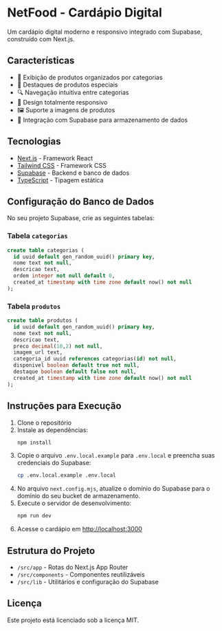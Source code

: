 # NetFood - Cardápio Digital

Um cardápio digital moderno e responsivo integrado com Supabase, construído com Next.js.

## Características

- 🍔 Exibição de produtos organizados por categorias
- 🌟 Destaques de produtos especiais
- 🔍 Navegação intuitiva entre categorias
- 📱 Design totalmente responsivo
- 🖼️ Suporte a imagens de produtos
- 💾 Integração com Supabase para armazenamento de dados

## Tecnologias

- [Next.js](https://nextjs.org/) - Framework React
- [Tailwind CSS](https://tailwindcss.com/) - Framework CSS
- [Supabase](https://supabase.com/) - Backend e banco de dados
- [TypeScript](https://www.typescriptlang.org/) - Tipagem estática

## Configuração do Banco de Dados

No seu projeto Supabase, crie as seguintes tabelas:

### Tabela `categorias`

```sql
create table categorias (
  id uuid default gen_random_uuid() primary key,
  nome text not null,
  descricao text,
  ordem integer not null default 0,
  created_at timestamp with time zone default now() not null
);
```

### Tabela `produtos`

```sql
create table produtos (
  id uuid default gen_random_uuid() primary key,
  nome text not null,
  descricao text,
  preco decimal(10,2) not null,
  imagem_url text,
  categoria_id uuid references categorias(id) not null,
  disponivel boolean default true not null,
  destaque boolean default false not null,
  created_at timestamp with time zone default now() not null
);
```

## Instruções para Execução

1. Clone o repositório
2. Instale as dependências:
   ```bash
   npm install
   ```
3. Copie o arquivo `.env.local.example` para `.env.local` e preencha suas credenciais do Supabase:
   ```bash
   cp .env.local.example .env.local
   ```
4. No arquivo `next.config.mjs`, atualize o domínio do Supabase para o domínio do seu bucket de armazenamento.
5. Execute o servidor de desenvolvimento:
   ```bash
   npm run dev
   ```
6. Acesse o cardápio em [http://localhost:3000](http://localhost:3000)

## Estrutura do Projeto

- `/src/app` - Rotas do Next.js App Router
- `/src/components` - Componentes reutilizáveis
- `/src/lib` - Utilitários e configuração do Supabase

## Licença

Este projeto está licenciado sob a licença MIT.
